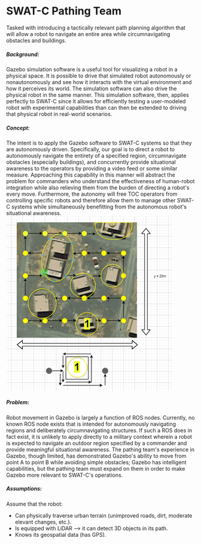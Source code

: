# SWAT-C Pathing Team
Tasked with introducing a tactically relevant path planning algorithm that will allow a robot to navigate an entire area while circumnavigating obstacles and buildings.

##### Background:
Gazebo simulation software is a useful tool for visualizing a robot in a physical space. It is possible to drive that simulated robot autonomously or nonautonomously and see how it interacts with the virtual environment and how it perceives its world. The simulation software can also drive the physical robot in the same manner. This simulation software, then, applies perfectly to SWAT-C since it allows for efficiently testing a user-modeled robot with experimental capabilities than can then be extended to driving that physical robot in real-world scenarios.

##### Concept:
The intent is to apply the Gazebo software to SWAT-C systems so that they are autonomously driven. Specifically, our goal is to direct a robot to autonomously navigate the entirety of a specified region, circumnavigate obstacles (especially buildings), and concurrently provide situational awareness to the operators by providing a video feed or some similar measure. Approaching this capability in this manner will abstract the problem for commanders who understand the effectiveness of human-robot integration while also relieving them from the burden of directing a robot's every move. Furthermore, the autonomy will free TOC operators from controlling specific robots and therefore allow them to manage other SWAT-C systems while simultaneously benefitting from the autonomous robot's situational awareness.
<img style="float: center;" src="concept_sketch.PNG">

##### Problem:
Robot movement in Gazebo is largely a function of ROS nodes. Currently, no known ROS node exists that is intended for autonomously navigating regions and deliberately circumnavigating structures. If such a ROS does in fact exist, it is unlikely to apply directly to a military context wherein a robot is expected to navigate an outdoor region specified by a commander and provide meaningful situational awareness. The pathing team's experience in Gazebo, though limited, has demonstrated Gazebo's ability to move from point A to point B while avoiding simple obstacles; Gazebo has intelligent capabilities, but the pathing team must expand on them in order to make Gazebo more relevant to SWAT-C's operations.

##### Assumptions:
Assume that the robot:
* Can physically traverse urban terrain (unimproved roads, dirt, moderate elevant changes, etc.).
* Is equipped with LiDAR --> it can detect 3D objects in its path. 
* Knows its geospatial data (has GPS).


